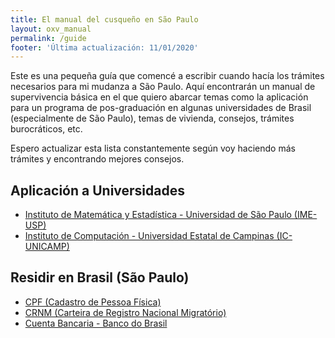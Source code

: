 ```yaml
---
title: El manual del cusqueño en São Paulo
layout: oxv_manual
permalink: /guide
footer: 'Última actualización: 11/01/2020'
---
```


Este es una pequeña guía que comencé a escribir cuando hacía los trámites necesarios para mi mudanza a São Paulo. Aquí encontrarán un manual de supervivencia básica en el que quiero abarcar temas como la aplicación para un programa de pos-graduación en algunas universidades de Brasil (especialmente de São Paulo), temas de vivienda, consejos, trámites burocráticos, etc.

Espero actualizar esta lista constantemente según voy haciendo más trámites y encontrando mejores consejos.

## Aplicación a Universidades

* [Instituto de Matemática y Estadística - Universidad de São Paulo (IME-USP)](ime)
* [Instituto de Computación - Universidad Estatal de Campinas (IC-UNICAMP)](https://www.google.com/)

## Residir en Brasil (São Paulo)

* [CPF (Cadastro de Pessoa Física)](https://www.google.com/)
* [CRNM (Carteira de Registro Nacional Migratório)](https://www.google.com/)
* [Cuenta Bancaria - Banco do Brasil](https://www.google.com/)
